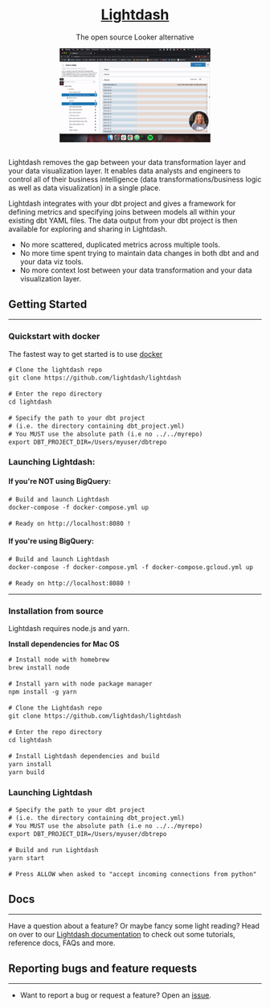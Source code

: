<h1 align="center">
        <a href="https://www.lightdash.com">Lightdash </a>
</h1>

<p align="center">The open source Looker alternative</p>

<div align="center">
        <img align="center" style="max-width:300px;" src="/static/screenshots/lightdashpreview.gif">
</div>
<br>

Lightdash removes the gap between your data transformation layer and your data visualization layer. It enables data analysts and engineers to control all of their business intelligence (data transformations/business logic as well as data visualization) in a single place.

Lightdash integrates with your dbt project and gives a framework for defining metrics and specifying joins between models all within your existing dbt YAML files. The data output from your dbt project is then available for exploring and sharing in Lightdash.

- No more scattered, duplicated metrics across multiple tools.
- No more time spent trying to maintain data changes in both dbt and and your data viz tools.  
- No more context lost between your data transformation and your data visualization layer.

## Getting Started
---

### Quickstart with docker

The fastest way to get started is to use [docker](https://docs.docker.com/get-docker/)

```shell
# Clone the lightdash repo
git clone https://github.com/lightdash/lightdash

# Enter the repo directory
cd lightdash

# Specify the path to your dbt project
# (i.e. the directory containing dbt_project.yml)
# You MUST use the absolute path (i.e no ../../myrepo)
export DBT_PROJECT_DIR=/Users/myuser/dbtrepo
```

### Launching Lightdash:
#### If you're NOT using BigQuery:
```
# Build and launch Lightdash
docker-compose -f docker-compose.yml up

# Ready on http://localhost:8080 !
```

#### If you're using BigQuery:
```
# Build and launch Lightdash
docker-compose -f docker-compose.yml -f docker-compose.gcloud.yml up

# Ready on http://localhost:8080 !
```
---
### Installation from source

Lightdash requires node.js and yarn.

**Install dependencies for Mac OS**
```shell
# Install node with homebrew
brew install node

# Install yarn with node package manager
npm install -g yarn

# Clone the Lightdash repo
git clone https://github.com/lightdash/lightdash

# Enter the repo directory
cd lightdash

# Install Lightdash dependencies and build
yarn install
yarn build
```

### Launching Lightdash

```shell
# Specify the path to your dbt project
# (i.e. the directory containing dbt_project.yml)
# You MUST use the absolute path (i.e no ../../myrepo)
export DBT_PROJECT_DIR=/Users/myuser/dbtrepo

# Build and run Lightdash
yarn start

# Press ALLOW when asked to "accept incoming connections from python"
```
## Docs
---
Have a question about a feature? Or maybe fancy some light reading? Head on over to our [Lightdash documentation](https://docs.lightdash.com/) to check out some tutorials, reference docs, FAQs and more.

## Reporting bugs and feature requests
---
- Want to report a bug or request a feature? Open an [issue](https://github.com/lightdash/lightdash/issues/new/choose).
